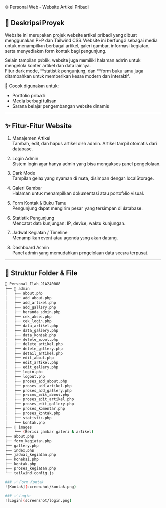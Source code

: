 🌐 Personal Web – Website Artikel Pribadi

## 📖 Deskripsi Proyek

Website ini merupakan projek website artikel pribadi yang dibuat menggunakan PHP dan Tailwind CSS. Website ini berfungsi sebagai media untuk menampilkan berbagai artikel, galeri gambar, informasi kegiatan, serta menyediakan form kontak bagi pengunjung.

Selain tampilan publik, website juga memiliki halaman admin untuk mengelola konten artikel dan data lainnya.  
Fitur dark mode, **statistik pengunjung, dan **form buku tamu juga ditambahkan untuk memberikan kesan modern dan interaktif.

🎯 Cocok digunakan untuk:
- Portfolio pribadi
- Media berbagi tulisan
- Sarana belajar pengembangan website dinamis

---

## ✨ Fitur-Fitur Website

1. Manajemen Artikel  
   Tambah, edit, dan hapus artikel oleh admin. Artikel tampil otomatis dari database.

2. Login Admin  
   Sistem login agar hanya admin yang bisa mengakses panel pengelolaan.

3. Dark Mode  
   Tampilan gelap yang nyaman di mata, disimpan dengan localStorage.

4. Galeri Gambar  
   Halaman untuk menampilkan dokumentasi atau portofolio visual.

5. Form Kontak & Buku Tamu  
   Pengunjung dapat mengirim pesan yang tersimpan di database.

6. Statistik Pengunjung  
   Mencatat data kunjungan: IP, device, waktu kunjungan.

7. Jadwal Kegiatan / Timeline  
   Menampilkan event atau agenda yang akan datang.

8. Dashboard Admin  
   Panel admin yang memudahkan pengelolaan data secara terpusat.

---

## 📂 Struktur Folder & File

```bash
📁 Personal_Ilah_D1A240008
├── 📁 admin
│   ├── about.php
│   ├── add_about.php
│   ├── add_artikel.php
│   ├── add_gallery.php
│   ├── beranda_admin.php
│   ├── cek_akses.php
│   ├── cek_login.php
│   ├── data_artikel.php
│   ├── data_gallery.php
│   ├── data_kontak.php
│   ├── delete_about.php
│   ├── delete_artikel.php
│   ├── delete_gallery.php
│   ├── detail_artikel.php
│   ├── edit_about.php
│   ├── edit_artikel.php
│   ├── edit_gallery.php
│   ├── login.php
│   ├── logout.php
│   ├── proses_add_about.php
│   ├── proses_add_artikel.php
│   ├── proses_add_gallery.php
│   ├── proses_edit_about.php
│   ├── proses_edit_artikel.php
│   ├── proses_edit_gallery.php
│   ├── proses_komentar.php
│   ├── proses_kontak.php
│   ├── statistik.php
│   └── kontak.php
├── 📁 images
│   └── (Berisi gambar galeri & artikel)
├── about.php
├── form_kegiatan.php
├── gallery.php
├── index.php
├── jadwal_kegiatan.php
├── koneksi.php
├── kontak.php
├── proses_kegiatan.php
└── tailwind.config.js

### ✅ Form Kontak
![Kontak](screenshot/kontak.png)

### ✅ Login
![Login](screenshot/login.png)
